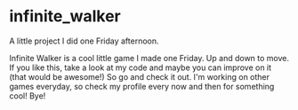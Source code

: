 infinite_walker
===============

A little project I did one Friday afternoon.


Infinite Walker is a cool little game I made one Friday. Up and down to move.
If you like this, take a look at my code and maybe you can improve on it (that would be awesome!)
So go and check it out. I'm working on other games everyday, so check my profile every now and then for
something cool! Bye!
